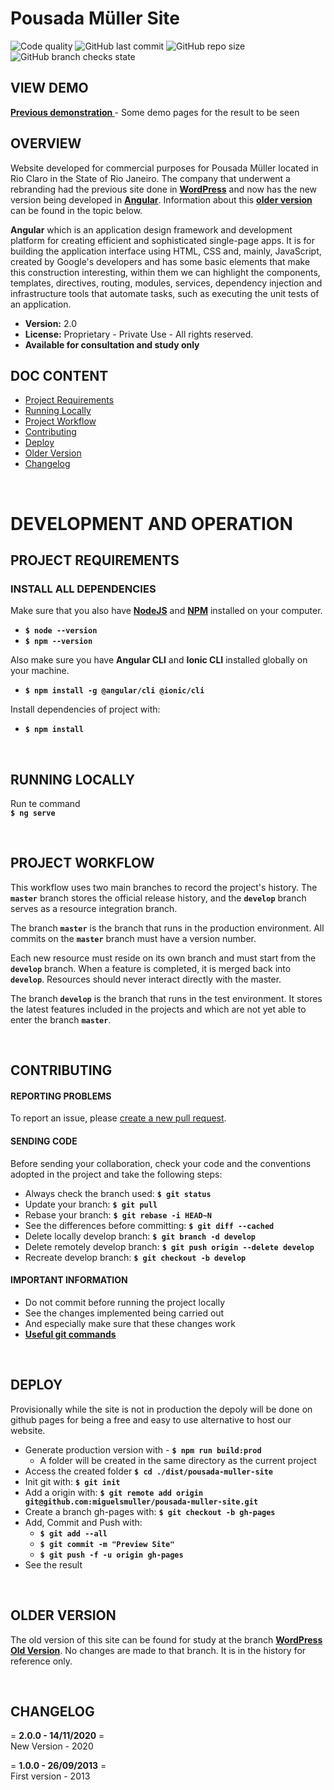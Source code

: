 # **Pousada Müller Site**
![Code quality](https://img.shields.io/scrutinizer/quality/g/miguelsmuller/pousada-muller-site/master?style=flat-square)
![GitHub last commit](https://img.shields.io/github/last-commit/miguelsmuller/pousada-muller-site?style=flat-square)
![GitHub repo size](https://img.shields.io/github/repo-size/miguelsmuller/pousada-muller-site?style=flat-square)
![GitHub branch checks state](https://img.shields.io/github/checks-status/miguelsmuller/pousada-muller-site/master?style=flat-square)

## **VIEW DEMO**
**[Previous demonstration ](https://miguelsmuller.github.io/pousada-muller-site/)**- Some demo pages for the result to be seen

## **OVERVIEW**
Website developed for commercial purposes for Pousada Müller located in Rio Claro in the State of Rio Janeiro. The company that underwent a rebranding had the previous site done in [**WordPress**](https://wordpress.org/) and now has the new version being developed in **[Angular](https://angular.io/)**. Information about this [**older version**](#older-version) can be found in the topic below. 

**Angular** which is an application design framework and development platform for creating efficient and sophisticated single-page apps. It is for building the application interface using HTML, CSS and, mainly, JavaScript, created by Google's developers and has some basic elements that make this construction interesting, within them we can highlight the components, templates, directives, routing, modules, services, dependency injection and infrastructure tools that automate tasks, such as executing the unit tests of an application. 

- **Version:** 2.0 
- **License:** Proprietary - Private Use - All rights reserved. 
- **Available for consultation and study only**

## **DOC CONTENT** 
* [Project Requirements](#project-requirements)
* [Running Locally](#running-locally)
* [Project Workflow](#project-workflow)   
* [Contributing](#contributing)
* [Deploy](#deploy)  
* [Older Version](#older-version)  
* [Changelog](#changelog)  

<br>

# **DEVELOPMENT AND OPERATION**  
## **PROJECT REQUIREMENTS**  
### **INSTALL ALL DEPENDENCIES**
Make sure that you also have **[NodeJS](https://nodejs.org/)** and **[NPM](https://www.npmjs.com/)** installed on your computer.
- **`$ node --version`** 
- **`$ npm --version`** 

Also make sure you have **Angular CLI** and **Ionic CLI** installed globally on your machine.  
- **`$ npm install -g @angular/cli @ionic/cli`**  

Install dependencies of project with:  
- **`$ npm install`**

<br>

## **RUNNING LOCALLY**  
Run te command  
**`$ ng serve`**

<br>

## **PROJECT WORKFLOW**  
This workflow uses two main branches to record the project's history. The **`master`** branch stores the official release history, and the **`develop`** branch serves as a resource integration branch.

The branch **`master`** is the branch that runs in the production environment. All commits on the **`master`** branch must have a version number.

Each new resource must reside on its own branch and must start from the **`develop`** branch. When a feature is completed, it is merged back into **`develop`**. Resources should never interact directly with the master.

The branch **`develop`** is the branch that runs in the test environment. It stores the latest features included in the projects and which are not yet able to enter the branch **`master`**. 

<br>

## **CONTRIBUTING**  
#### **REPORTING PROBLEMS**  
To report an issue, please [create a new pull request](https://github.com/miguelsmuller/pousada-muller-site/pulls).  

#### **SENDING CODE**  
Before sending your collaboration, check your code and the conventions adopted in the project and take the following steps:

- Always check the branch used: **`$ git status`**
- Update your branch: **`$ git pull`**
- Rebase your branch: **`$ git rebase -i HEAD~N`**
- See the differences before committing: **`$ git diff --cached`**
- Delete locally develop branch: **`$ git branch -d develop`**
- Delete remotely develop branch: **`$ git push origin --delete develop`**
- Recreate develop branch: **`$ git checkout -b develop`**

#### **IMPORTANT INFORMATION**  
- Do not commit before running the project locally
- See the changes implemented being carried out
- And especially make sure that these changes work
- **[Useful git commands](https://gist.github.com/leocomelli/2545add34e4fec21ec16)** 

<br>

## **DEPLOY**  
Provisionally while the site is not in production the depoly will be done on github pages for being a free and easy to use alternative to host our website.
- Generate production version with -  **`$ npm run build:prod`**
  - A folder will be created in the same directory as the current project 
- Access the created folder **`$ cd ./dist/pousada-muller-site`**
- Init git with: **`$ git init`**
- Add a origin with: **`$ git remote add origin git@github.com:miguelsmuller/pousada-muller-site.git`**
- Create a branch gh-pages with: **`$ git checkout -b gh-pages`**
- Add, Commit and Push with:
  - **`$ git add --all`**
  - **`$ git commit -m "Preview Site"`**
  - **`$ git push -f -u origin gh-pages`**
- See the result

<br>

##  **OLDER VERSION**  
The old version of this site can be found for study at the branch **[WordPress Old Version](https://github.com/miguelsmuller/pousada-muller-site/tree/wordpress-old-version)**. No changes are made to that branch. It is in the history for reference only. 

<br>

## **CHANGELOG**  
= **2.0.0 - 14/11/2020** =  
New Version - 2020

= **1.0.0 - 26/09/2013** =  
First version - 2013
